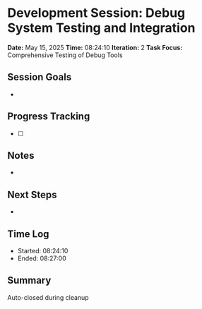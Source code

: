 # Development Session: Debug System Testing and Integration
**Date:** May 15, 2025
**Time:** 08:24:10
**Iteration:** 2
**Task Focus:** Comprehensive Testing of Debug Tools

## Session Goals
- 

## Progress Tracking
- [ ] 

## Notes
- 

## Next Steps
- 

## Time Log
- Started: 08:24:10
- Ended: 08:27:00

## Summary
Auto-closed during cleanup
